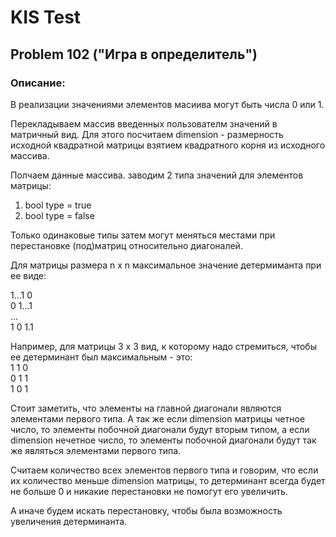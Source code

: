 # KIS Test

##  Problem 102 ("Игра в определитель")

### Описание:

В реализации значениями элементов масиива могут быть числа 0 или 1.

Перекладываем массив введенных пользователм значений в матричный вид.
Для этого посчитаем dimension - размерность исходной квадратной матрицы взятием квадратного корня из исходного массива.


Полчаем данные массива. 
заводим 2 типа значений для элементов матрицы:
1) bool type = true
2) bool type = false

Только одинаковые типы затем могут меняться местами при перестановке (под)матриц относительно диагоналей.

Для матрицы размера n x n максимальное значение детермиманта при ее виде:  

 1...1 0  
 0 1...1  
 ...  
 1 0 1.1  

Например, для матрицы 3 x 3 вид, к которому надо стремиться, чтобы  ее детерминант был максимальным - это:  
 1  1  0  
 0  1  1  
 1  0  1  
 
Стоит заметить, что элементы на главной диагонали являются элементами первого типа.
А так же если dimension матрицы четное число, то элементы побочной диагонали будут вторым типом, а 
если dimension нечетное число, то элементы побочной диагонали будут так же являться элементами первого типа.

Считаем количество всех элементов первого типа и говорим, что если их количество меньше dimension матрицы, то детерминант всегда будет не больше 0 и никакие перестановки не помогут его увеличить.

А иначе будем искать перестановку, чтобы была возможность увеличения детерминанта.
